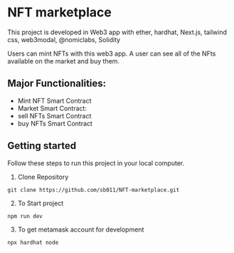 # NFT marketplace

This project is developed in Web3 app with ether, hardhat, Next.js, tailwind css, web3modal, @nomiclabs, Solidity

Users can mint NFTs with this web3 app. A user can see all of the NFts available on the market and buy them.

## Major Functionalities: 
- Mint NFT Smart Contract
- Market Smart Contract:
- sell NFTs Smart Contract
- buy NFTs Smart Contract

## Getting started
Follow these steps to run this project in your local computer.
1. Clone Repository
```
git clone https://github.com/sb011/NFT-marketplace.git
```
2. To Start project
```
npm run dev
```
3. To get metamask account for development
```
npx hardhat node
```
